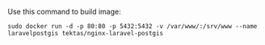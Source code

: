 Use this command to build image:

``
sudo docker run -d -p 80:80 -p 5432:5432 -v /var/www/:/srv/www --name laravelpostgis tektas/nginx-laravel-postgis
``

